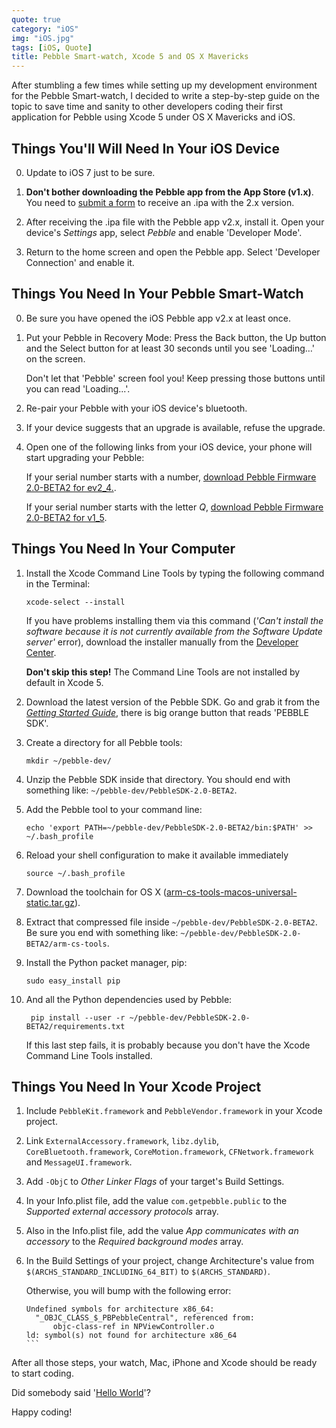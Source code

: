 ```yaml
---
quote: true
category: "iOS"
img: "iOS.jpg"
tags: [iOS, Quote]
title: Pebble Smart-watch, Xcode 5 and OS X Mavericks
---
```


After stumbling a few times while setting up my development environment  for the Pebble Smart-watch, I decided to write a step-by-step guide on the topic to save time and sanity to other developers coding their first application for Pebble using Xcode 5 under OS X Mavericks and iOS.

## Things You'll Will Need In Your iOS Device

0. Update to iOS 7 just to be sure.

1. **Don't bother downloading the Pebble app from the App Store (v1.x)**. You need to [submit a form](https://docs.google.com/a/pulse-dev.net/forms/d/14r3MHPsdH5ha-BCkfuquQuAKuQSEJLmxm--XXpBA8mg/viewform) to receive an .ipa with the 2.x version.

2. After receiving the .ipa file with the Pebble app v2.x, install it.
	Open your device's *Settings* app, select *Pebble* and enable 'Developer Mode'.

3. Return to the home screen and open the Pebble app.
	Select 'Developer Connection' and enable it.

## Things You Need In Your Pebble Smart-Watch

0. Be sure you have opened the iOS Pebble app v2.x at least once.

1. Put your Pebble in Recovery Mode: Press the Back button, the Up button and the Select button for at least 30 seconds until you see 'Loading…' on the screen.

	Don't let that 'Pebble' screen fool you! Keep pressing those buttons until you can read 'Loading...'.

2. Re-pair your Pebble with your iOS device's bluetooth.

3. If your device suggests that an upgrade is available, refuse the upgrade.

4. Open one of the following links from your iOS device, your phone will start upgrading your Pebble:

	If your serial number starts with a number, [download Pebble Firmware 2.0-BETA2 for ev2_4.](https://developer.getpebble.com/2/download/Pebble-2.0-BETA2-ev2_4.pbz).

	If your serial number starts with the letter *Q*, [download Pebble Firmware 2.0-BETA2 for v1_5](https://developer.getpebble.com/2/download/Pebble-2.0-BETA2-v1_5.pbz).

## Things You Need In Your Computer

1. Install the Xcode Command Line Tools by typing the following command in the Terminal:

	```
	xcode-select --install
	```

	If you have problems installing them via this command (*'Can't install the software because it is not currently available from the Software Update server'* error), download the installer manually from the [Developer Center](https://developer.apple.com/downloads/index.action).

	**Don't skip this step!** The Command Line Tools are not installed by default in Xcode 5.

2. Download the latest version of the Pebble SDK. Go and grab it from the *[Getting Started Guide](https://developer.getpebble.com/2/getting-started/)*, there is big orange button that reads 'PEBBLE SDK'.

3. Create a directory for all Pebble tools:

	```
	mkdir ~/pebble-dev/
	```

4. Unzip the Pebble SDK inside that directory. You should end with something like:  ```~/pebble-dev/PebbleSDK-2.0-BETA2```.

5. Add the Pebble tool to your command line:

	```
	echo 'export PATH=~/pebble-dev/PebbleSDK-2.0-BETA2/bin:$PATH' >> ~/.bash_profile
	```

6. Reload your shell configuration to make it available immediately

	```
	source ~/.bash_profile
	```

7. Download the toolchain for OS X ([arm-cs-tools-macos-universal-static.tar.gz](https://assets.getpebble.com.s3-website-us-east-1.amazonaws.com/sdk/arm-cs-tools-macos-universal-static.tar.gz)).

8. Extract that compressed file inside ```~/pebble-dev/PebbleSDK-2.0-BETA2```.  Be sure you end with something like: ```~/pebble-dev/PebbleSDK-2.0-BETA2/arm-cs-tools```.

9. Install the Python packet manager, pip:

	```
	sudo easy_install pip
	```

10. And all the Python dependencies used by Pebble:

	```
	 pip install --user -r ~/pebble-dev/PebbleSDK-2.0-BETA2/requirements.txt
	 ```

	 If this last step fails, it is probably because you don't have the Xcode Command Line Tools installed.


## Things You Need In Your Xcode Project

1. Include ```PebbleKit.framework``` and  ```PebbleVendor.framework``` in your Xcode project.

2. Link ```ExternalAccessory.framework```, ```libz.dylib```, ```CoreBluetooth.framework```, ```CoreMotion.framework```, ```CFNetwork.framework``` and ```MessageUI.framework```.

3. Add ```-ObjC``` to *Other Linker Flags* of your target's Build Settings.

4. In your Info.plist file, add the value ```com.getpebble.public``` to the *Supported external accessory protocols* array.

5. Also in the Info.plist file,  add the value *App communicates with an accessory* to the *Required background modes* array.

6. In the Build Settings of your project, change Architecture's value from  ```$(ARCHS_STANDARD_INCLUDING_64_BIT)``` to ```$(ARCHS_STANDARD)```.

	Otherwise, you will bump with the following error:

	````
	Undefined symbols for architecture x86_64:
	  "_OBJC_CLASS_$_PBPebbleCentral", referenced from:
    	  objc-class-ref in NPViewController.o
	ld: symbol(s) not found for architecture x86_64
	```

After all those steps, your watch, Mac, iPhone and Xcode should be ready to start coding.

Did somebody said '[Hello World](https://developer.getpebble.com/2/getting-started/hello-world/)'?

Happy coding!
